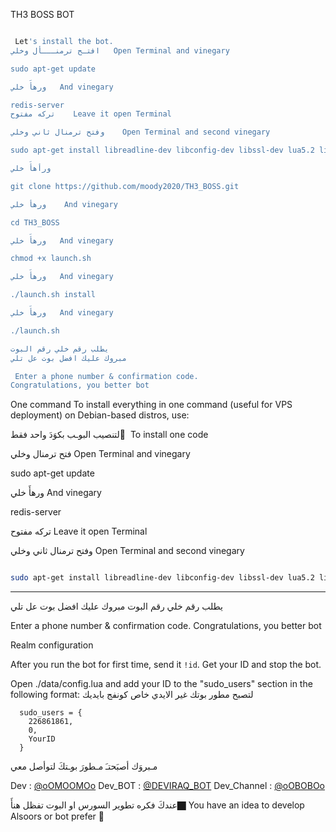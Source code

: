   TH3 BOSS BOT



```sh

 Let's install the bot.
افتـح ترمنـــأل وخلي   Open Terminal and vinegary

sudo apt-get update 

ورهأَ خلي   And vinegary

redis-server
تركه مفتوح    Leave it open Terminal

وفتح ترمنال ثاني وخلي    Open Terminal and second vinegary

sudo apt-get install libreadline-dev libconfig-dev libssl-dev lua5.2 liblua5.2-dev libevent-dev libjansson* libpython-dev make unzip git redis-server g++ -y --force-yes

ورأهأَ خلي  

git clone https://github.com/moody2020/TH3_BOSS.git

ورهأ خلي    And vinegary

cd TH3_BOSS

ورهأَ خلي   And vinegary

chmod +x launch.sh

ورهأَ خلي   And vinegary

./launch.sh install

ورهأَ خلي   And vinegary

./launch.sh 

يطلب رقم خلي رقم البوت 
مبروك عليك افضل بوت عل تلي 

 Enter a phone number & confirmation code.
Congratulations, you better bot
```
 One command
To install everything in one command (useful for VPS deployment) on Debian-based distros, use:

لتنصيب البوـب بكوَدَ واحد فقط َ     To install one code

فتح ترمنال وخلي   Open Terminal and vinegary

sudo apt-get update 

ورهأَ خلي   And vinegary

redis-server

تركه مفتوح   Leave it open Terminal

وفتح ترمنال ثاني وخلي  Open Terminal and second vinegary
```sh

sudo apt-get install libreadline-dev libconfig-dev libssl-dev lua5.2 liblua5.2-dev libevent-dev libjansson* libpython-dev make unzip git redis-server g++ -y --force-yes && git clone https://github.com/moody2020/TH3_BOSS.git && cd TH3_BOSS && chmod +x launch.sh && ./launch.sh install && ./launch.sh
```

* * *
يطلب رقم خلي رقم البوت 
مبروك عليك افضل بوت عل تلي 

 Enter a phone number & confirmation code.
Congratulations, you better bot

 Realm configuration

After you run the bot for first time, send it `!id`. Get your ID and stop the bot.

Open ./data/config.lua and add your ID to the "sudo_users" section in the following format:
 لتصبح مطور بوتك غير الايدي خاص كونفج بايديك 
```
  sudo_users = {
    226861861,
    0,
    YourID
  }
```
 مـبروَك أصبَحتـَ مـطورَ بوـتكَ لتوأصل معي 

Dev :   [@oOMOOMOo](https://telegram.me/oOMOOMOo)
Dev_BOT :  [@DEVIRAQ_BOT](https://telegram.me/DEVIRAQ_BOT)
Dev_Channel :  [@oOBOBOo](https://telegram.me/oOBOBOo )

عندكَ فكره تطوير السورس او البوت تفظل هنأَ🏿️
You have an idea to develop Alsoors or bot prefer 🏿️
